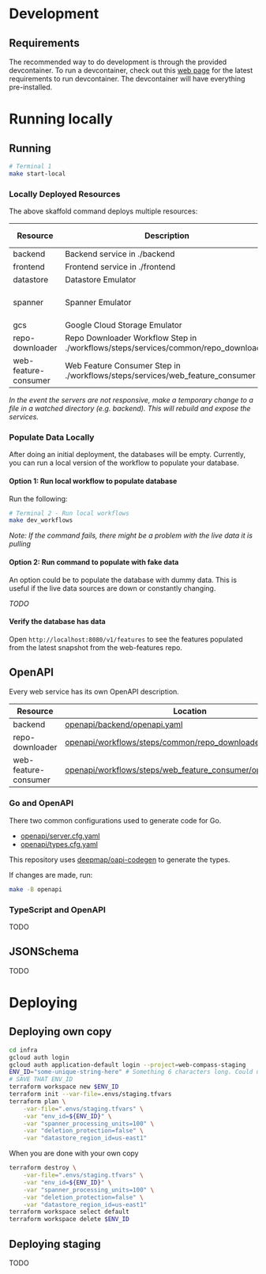 # Development

## Requirements

The recommended way to do development is through the provided devcontainer. To
run a devcontainer, check out this
[web page](https://code.visualstudio.com/docs/devcontainers/containers#_system-requirements)
for the latest requirements to run devcontainer. The devcontainer will have
everything pre-installed.

# Running locally

## Running

```sh
# Terminal 1
make start-local
```

### Locally Deployed Resources

The above skaffold command deploys multiple resources:

| Resource             | Description                                                                             | Port Forwarded Address | Internal Address                                    |
| -------------------- | --------------------------------------------------------------------------------------- | ---------------------- | --------------------------------------------------- |
| backend              | Backend service in ./backend                                                            | http://localhost:8080  | http://backend:8080                                 |
| frontend             | Frontend service in ./frontend                                                          | http://localhost:5555  | http://frontend:5555                                |
| datastore            | Datastore Emulator                                                                      | N/A                    | http://datastore:8085                               |
| spanner              | Spanner Emulator                                                                        | N/A                    | spanner:9010 (grpc)<br />http://spanner:9020 (rest) |
| gcs                  | Google Cloud Storage Emulator                                                           | N/A                    | http://gcs:4443                                     |
| repo-downloader      | Repo Downloader Workflow Step in<br />./workflows/steps/services/common/repo_downloader | http://localhost:8091  | http://repo-downloader:8080                         |
| web-feature-consumer | Web Feature Consumer Step in<br />./workflows/steps/services/web_feature_consumer       | http://localhost:8092  | http://web-feature-consumer:8080                    |

_In the event the servers are not responsive, make a temporary change to a file_
_in a watched directory (e.g. backend). This will rebuild and expose the_
_services._

### Populate Data Locally

After doing an initial deployment, the databases will be empty. Currently, you
can run a local version of the workflow to populate your database.

#### Option 1: Run local workflow to populate database

Run the following:

```sh
# Terminal 2 - Run local workflows
make dev_workflows
```

_Note: If the command fails, there might be a problem with the live data it is pulling_

#### Option 2: Run command to populate with fake data

An option could be to populate the database with dummy data. This is useful if
the live data sources are down or constantly changing.

_TODO_

#### Verify the database has data

Open `http://localhost:8080/v1/features` to see the features populated
from the latest snapshot from the web-features repo.

## OpenAPI

Every web service has its own OpenAPI description.

| Resource             | Location                                                                                                                   |
| -------------------- | -------------------------------------------------------------------------------------------------------------------------- |
| backend              | [openapi/backend/openapi.yaml](openapi/backend/openapi.yaml)                                                               |
| repo-downloader      | [openapi/workflows/steps/common/repo_downloader/openapi.yaml](openapi/workflows/steps/common/repo_downloader/openapi.yaml) |
| web-feature-consumer | [openapi/workflows/steps/web_feature_consumer/openapi.yaml](openapi/workflows/steps/web_feature_consumer/openapi.yaml)     |

### Go and OpenAPI

There two common configurations used to generate code for Go.

- [openapi/server.cfg.yaml](openapi/server.cfg.yaml)
- [openapi/types.cfg.yaml](openapi/types.cfg.yaml)

This repository uses
[deepmap/oapi-codegen](https://github.com/deepmap/oapi-codegen) to generate the
types.

If changes are made, run:

```sh
make -B openapi
```

### TypeScript and OpenAPI

TODO

## JSONSchema

TODO

# Deploying

## Deploying own copy

```sh
cd infra
gcloud auth login
gcloud auth application-default login --project=web-compass-staging
ENV_ID="some-unique-string-here" # Something 6 characters long. Could use "openssl rand -hex 3"
# SAVE THAT ENV_ID
terraform workspace new $ENV_ID
terraform init --var-file=.envs/staging.tfvars
terraform plan \
    -var-file=".envs/staging.tfvars" \
    -var "env_id=${ENV_ID}" \
    -var "spanner_processing_units=100" \
    -var "deletion_protection=false" \
    -var "datastore_region_id=us-east1"
```

When you are done with your own copy

```sh
terraform destroy \
    -var-file=".envs/staging.tfvars" \
    -var "env_id=${ENV_ID}" \
    -var "spanner_processing_units=100" \
    -var "deletion_protection=false" \
    -var "datastore_region_id=us-east1"
terraform workspace select default
terraform workspace delete $ENV_ID
```

## Deploying staging

TODO
